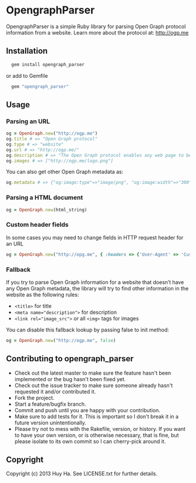 # OpengraphParser

OpengraphParser is a simple Ruby library for parsing Open Graph protocol information from a website. Learn more about the protocol at:
http://ogp.me

## Installation

```bash
  gem install opengraph_parser
```

or add to Gemfile

```bash
  gem "opengraph_parser"
```

## Usage

### Parsing an URL

```ruby
og = OpenGraph.new("http://ogp.me")
og.title # => "Open Graph protocol"
og.type # => "website"
og.url # => "http://ogp.me/"
og.description # => "The Open Graph protocol enables any web page to become a rich object in a social graph."
og.images # => ["http://ogp.me/logo.png"]
```

You can also get other Open Graph metadata as:

```ruby
og.metadata # => {"og:image:type"=>"image/png", "og:image:width"=>"300", "og:image:height"=>"300"}
```

### Parsing a HTML document

```ruby
og = OpenGraph.new(html_string)
```

### Custom header fields
In some cases you may need to change fields in HTTP request header for an URL
```ruby
og = OpenGraph.new("http://opg.me", { :headers => {'User-Agent' => 'Custom User Agent'} })
```

### Fallback
If you try to parse Open Graph information for a website that doesn’t have any Open Graph metadata, the library will try to find other information in the website as the following rules:

* `<title>` for title
* `<meta name="description">` for description
* `<link rel="image_src">` or all `<img>` tags for images

You can disable this fallback lookup by passing false to init method:

```ruby
og = OpenGraph.new("http://ogp.me", false)
```

## Contributing to opengraph_parser

* Check out the latest master to make sure the feature hasn't been implemented or the bug hasn't been fixed yet.
* Check out the issue tracker to make sure someone already hasn't requested it and/or contributed it.
* Fork the project.
* Start a feature/bugfix branch.
* Commit and push until you are happy with your contribution.
* Make sure to add tests for it. This is important so I don't break it in a future version unintentionally.
* Please try not to mess with the Rakefile, version, or history. If you want to have your own version, or is otherwise necessary, that is fine, but please isolate to its own commit so I can cherry-pick around it.

## Copyright

Copyright (c) 2013 Huy Ha. See LICENSE.txt for further details.
